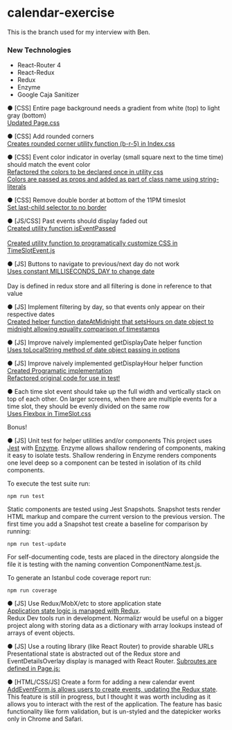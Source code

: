 # calendar-exercise
This is the branch used for my interview with Ben.

### New Technologies
* React-Router 4
* React-Redux
* Redux
* Enzyme
* Google Caja Sanitizer

●  [CSS] Entire page background needs a gradient from white (top) to light gray (bottom)<br>
[Updated Page.css](https://github.com/jenjwong/calendar-exercise/blob/saving-the-day/src/components/Page.css)					
							 								
●  [CSS] Add rounded corners<br>
[Creates rounded corner utility function (b-r-5) in Index.css](https://github.com/jenjwong/calendar-exercise/blob/saving-the-day/src/index.css)	
					 								
●  [CSS] Event color indicator in overlay (small square next to the time time) should match the event color <br>
[Refactored the colors to be declared once in utility css](https://github.com/jenjwong/calendar-exercise/blob/saving-the-day/src/index.css)<br>	
[Colors are passed as props and added as part of class name using string-literals](https://github.com/jenjwong/calendar-exercise/blob/saving-the-day/src/components/EventDetails.js)						
							 								
●  [CSS] Remove double border at bottom of the 11PM timeslot<br>
[Set last-child selector to no border](https://github.com/jenjwong/calendar-exercise/blob/saving-the-day/src/components/TimeSlot.css)						
					
●  [JS/CSS] Past events should display faded out<br>
[Created utility function isEventPassed](https://github.com/jenjwong/calendar-exercise/blob/saving-the-day/src/utils/index.js)<br>		
[Created utility function to programatically customize CSS in TimeSlotEvent.js](https://github.com/jenjwong/calendar-exercise/blob/saving-the-day/src/components/TimeSlotEvent.js)	
							 								
●  [JS] Buttons to navigate to previous/next day do not work<br>
[Uses constant MILLISECONDS_DAY to change date](https://github.com/jenjwong/calendar-exercise/blob/saving-the-day/src/components/Page.js)<br>			
Day is defined in redux store and all filtering is done in reference to that value
							 								
●  [JS] Implement filtering by day, so that events only appear on their respective dates<br>
[Created helper function dateAtMidnight that setsHours on date object to midnight 
allowing equality comparison of timestamps](https://github.com/jenjwong/calendar-exercise/blob/saving-the-day/src/utils/index.js)								


●  [JS] Improve naively implemented getDisplayDate helper function<br>
[Uses toLocalString method of date object passing in options](https://github.com/jenjwong/calendar-exercise/blob/saving-the-day/src/utils/index.js)								

						 								
●  [JS] Improve naively implemented getDisplayHour helper function<br>
[Created Programatic implementation](https://github.com/jenjwong/calendar-exercise/blob/saving-the-day/src/utils/index.js)<br>[Refactored original code for use in test!](https://github.com/jenjwong/calendar-exercise/blob/saving-the-day/src/utils/index.test.js)<br>

		

● Each time slot event should take up the full width and vertically stack on 
top of each other. On larger screens, when there are multiple events for a time slot, 
they should be evenly divided on the same row<br>
[Uses Flexbox in TimeSlot.css](https://github.com/jenjwong/calendar-exercise/blob/saving-the-day/src/components/TimeSlot.css)								
							 							
								
Bonus!
							
						 													 								
●  [JS] Unit test for helper utilities and/or components
This project uses [Jest](https://facebook.github.io/jest/) with [Enzyme](https://github.com/airbnb/enzyme). Enzyme allows shallow rendering of components, making it easy to isolate tests. Shallow rendering in Enzyme renders components one level deep so a component can be tested in isolation of its child components.

To execute the test suite run:
```
npm run test
```

Static components are tested using Jest Snapshots. Snapshot tests render HTML markup and compare the current version to the previous version. The first time you add a Snapshot test create a baseline for comparison by running:

```
npm run test-update
```

For self-documenting code, tests are placed in the directory alongside the file it is testing with the naming convention ComponentName.test.js.

To generate an Istanbul code coverage report run:
```
npm run coverage
```
	
●  [JS] Use Redux/MobX/etc to store application state<br>
[Application state logic is managed with Redux](https://github.com/jenjwong/calendar-exercise/blob/saving-the-day/src/reducers/index.js).								
Redux Dev tools run in development. Normalizr would be useful on a bigger project along with storing data as a dictionary with array lookups instead of arrays of event objects.	
							 								
●  [JS] Use a routing library (like React Router) to provide sharable URLs<br>
Presentational state is abstracted out of the Redux store and EventDetailsOverlay display is managed with React Router. 
[Subroutes are defined in Page.js:](https://github.com/jenjwong/calendar-exercise/blob/saving-the-day/src/components/Page.js)					
			
●  [HTML/CSS/JS] Create a form for adding a new calendar event<br>
[AddEventForm.js allows users to create events, updating the Redux state](https://github.com/jenjwong/calendar-exercise/blob/saving-the-day/src/components/AddEventForm.js). This feature is still in progress, but I thought it was worth including as it allows you to interact with the rest of the application. The feature has basic functionality like form validation, but is un-styled and the datepicker works only in Chrome and Safari. 					
									
			
